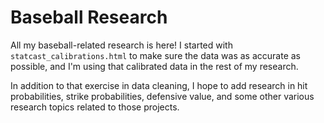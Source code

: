 # Baseball Research

All my baseball-related research is here! I started with `statcast_calibrations.html` to make sure the data was as accurate as possible, and I'm using that calibrated data in the rest of my research.

In addition to that exercise in data cleaning, I hope to add research in hit probabilities, strike probabilities, defensive value, and some other various research topics related to those projects.
